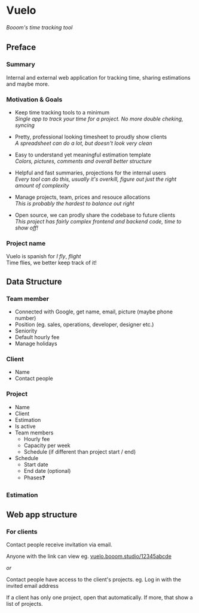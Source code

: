 Vuelo
======
###### Booom's time tracking tool

## Preface

### Summary

Internal and external web application for tracking time, sharing estimations and maybe more.

### Motivation & Goals

- Keep time tracking tools to a minimum <br>
 _Single app to track your time for a project. No more double cheking, syncing_

- Pretty, professional looking timesheet to proudly show clients <br>
  _A spreadsheet can do a lot, but doesn't look very clean_
  
- Easy to understand yet meaningful estimation template <br>
  _Colors, pictures, comments and overall better structure_
  
- Helpful and fast summaries, projections for the internal users <br>
  _Every tool can do this, usually it's overkill, figure out just the right amount of complexity_
  
- Manage projects, team, prices and resouce allocations <br>
  _This is probably the hardest to balance out right_
  
- Open source, we can prodly share the codebase to future clients <br>
  _This project has fairly complex frontend and backend code, time to show off!_

### Project name

Vuelo is spanish for _I fly_, _flight_ <br>
Time flies, we better keep track of it!

## Data Structure

### Team member

- Connected with Google, get name, email, picture (maybe phone number)
- Position (eg. sales, operations, developer, designer etc.)
- Seniority
- Default hourly fee
- Manage holidays

### Client

- Name
- Contact people

### Project

- Name
- Client
- Estimation
- Is active
- Team members
  - Hourly fee
  - Capacity per week
  - Schedule (if different than project start / end)
- Schedule
  - Start date
  - End date (optional)
  - Phases❓

### Estimation

## Web app structure

### For clients

Contact people receive invitation via email.

Anyone with the link can view
eg. [vuelo.booom.studio/12345abcde]()

_or_

Contact people have access to the client's projects.
eg. Log in with the invited email address

If a client has only one project, open that automatically. If more, that show a list of projects.
